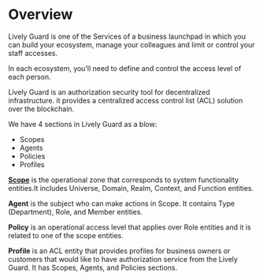 # Overview

Lively Guard is one of the Services of a business launchpad in which you can build your ecosystem, manage your colleagues and limit or control your staff accesses.

In each ecosystem, you’ll need to define and control the access level of each person.

Lively Guard is an authorization security tool for decentralized infrastructure. it provides a centralized access control list (ACL) solution over the blockchain.

We have 4 sections in Lively Guard as a blow:

* Scopes
* Agents
* Policies
* Profiles

[**Scope**](broken-reference) is the operational zone that corresponds to system functionality entities.It includes Universe, Domain, Realm, Context, and Function entities.

**Agent** is the subject who can make actions in Scope. It contains Type (Department), Role, and Member entities.

**Policy** is an operational access level that applies over Role entities and it is related to one of the scope entities.

**Profile** is an ACL entity that provides profiles for business owners or customers that would like to have authorization service from the Lively Guard. It has Scopes, Agents, and Policies sections.
